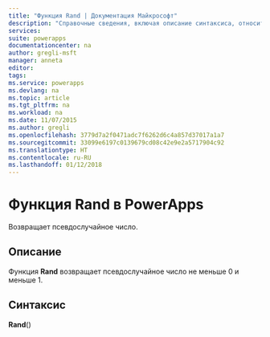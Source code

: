 ```yaml
---
title: "Функция Rand | Документация Майкрософт"
description: "Справочные сведения, включая описание синтаксиса, относительно функции Rand в PowerApps"
services: 
suite: powerapps
documentationcenter: na
author: gregli-msft
manager: anneta
editor: 
tags: 
ms.service: powerapps
ms.devlang: na
ms.topic: article
ms.tgt_pltfrm: na
ms.workload: na
ms.date: 11/07/2015
ms.author: gregli
ms.openlocfilehash: 3779d7a2f0471adc7f6262d6c4a857d37017a1a7
ms.sourcegitcommit: 33099e6197c0139679cd08c42e9e2a5717904c92
ms.translationtype: HT
ms.contentlocale: ru-RU
ms.lasthandoff: 01/12/2018
---
```

# <a name="rand-function-in-powerapps"></a>Функция Rand в PowerApps
Возвращает псевдослучайное число.

## <a name="description"></a>Описание
Функция **Rand** возвращает псевдослучайное число не меньше 0 и меньше 1.

## <a name="syntax"></a>Синтаксис
**Rand**()


